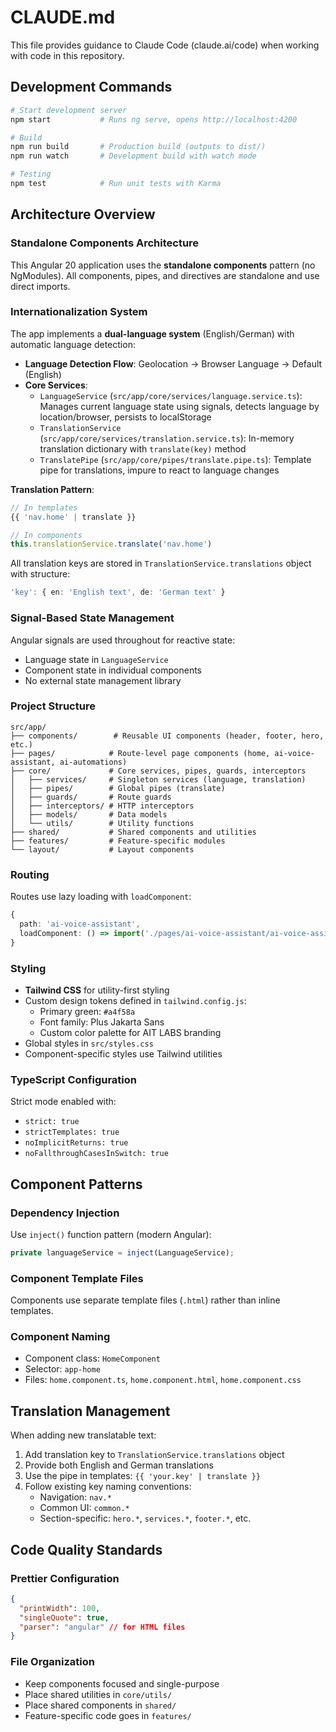 # CLAUDE.md

This file provides guidance to Claude Code (claude.ai/code) when working with code in this repository.

## Development Commands

```bash
# Start development server
npm start           # Runs ng serve, opens http://localhost:4200

# Build
npm run build       # Production build (outputs to dist/)
npm run watch       # Development build with watch mode

# Testing
npm test            # Run unit tests with Karma
```

## Architecture Overview

### Standalone Components Architecture
This Angular 20 application uses the **standalone components** pattern (no NgModules). All components, pipes, and directives are standalone and use direct imports.

### Internationalization System
The app implements a **dual-language system** (English/German) with automatic language detection:

- **Language Detection Flow**: Geolocation → Browser Language → Default (English)
- **Core Services**:
  - `LanguageService` (`src/app/core/services/language.service.ts`): Manages current language state using signals, detects language by location/browser, persists to localStorage
  - `TranslationService` (`src/app/core/services/translation.service.ts`): In-memory translation dictionary with `translate(key)` method
  - `TranslatePipe` (`src/app/core/pipes/translate.pipe.ts`): Template pipe for translations, impure to react to language changes

**Translation Pattern**:
```typescript
// In templates
{{ 'nav.home' | translate }}

// In components
this.translationService.translate('nav.home')
```

All translation keys are stored in `TranslationService.translations` object with structure:
```typescript
'key': { en: 'English text', de: 'German text' }
```

### Signal-Based State Management
Angular signals are used throughout for reactive state:
- Language state in `LanguageService`
- Component state in individual components
- No external state management library

### Project Structure

```
src/app/
├── components/        # Reusable UI components (header, footer, hero, etc.)
├── pages/            # Route-level page components (home, ai-voice-assistant, ai-automations)
├── core/             # Core services, pipes, guards, interceptors
│   ├── services/     # Singleton services (language, translation)
│   ├── pipes/        # Global pipes (translate)
│   ├── guards/       # Route guards
│   ├── interceptors/ # HTTP interceptors
│   ├── models/       # Data models
│   └── utils/        # Utility functions
├── shared/           # Shared components and utilities
├── features/         # Feature-specific modules
└── layout/           # Layout components
```

### Routing
Routes use lazy loading with `loadComponent`:
```typescript
{
  path: 'ai-voice-assistant',
  loadComponent: () => import('./pages/ai-voice-assistant/ai-voice-assistant.component').then(m => m.AiVoiceAssistantComponent)
}
```

### Styling
- **Tailwind CSS** for utility-first styling
- Custom design tokens defined in `tailwind.config.js`:
  - Primary green: `#a4f58a`
  - Font family: Plus Jakarta Sans
  - Custom color palette for AIT LABS branding
- Global styles in `src/styles.css`
- Component-specific styles use Tailwind utilities

### TypeScript Configuration
Strict mode enabled with:
- `strict: true`
- `strictTemplates: true`
- `noImplicitReturns: true`
- `noFallthroughCasesInSwitch: true`

## Component Patterns

### Dependency Injection
Use `inject()` function pattern (modern Angular):
```typescript
private languageService = inject(LanguageService);
```

### Component Template Files
Components use separate template files (`.html`) rather than inline templates.

### Component Naming
- Component class: `HomeComponent`
- Selector: `app-home`
- Files: `home.component.ts`, `home.component.html`, `home.component.css`

## Translation Management

When adding new translatable text:

1. Add translation key to `TranslationService.translations` object
2. Provide both English and German translations
3. Use the pipe in templates: `{{ 'your.key' | translate }}`
4. Follow existing key naming conventions:
   - Navigation: `nav.*`
   - Common UI: `common.*`
   - Section-specific: `hero.*`, `services.*`, `footer.*`, etc.

## Code Quality Standards

### Prettier Configuration
```json
{
  "printWidth": 100,
  "singleQuote": true,
  "parser": "angular" // for HTML files
}
```

### File Organization
- Keep components focused and single-purpose
- Place shared utilities in `core/utils/`
- Place shared components in `shared/`
- Feature-specific code goes in `features/`